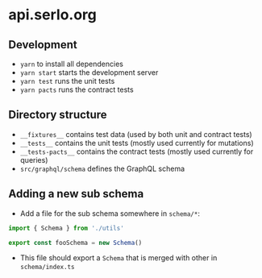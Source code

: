 # api.serlo.org

## Development

- `yarn` to install all dependencies
- `yarn start` starts the development server
- `yarn test` runs the unit tests
- `yarn pacts` runs the contract tests

## Directory structure

- `__fixtures__` contains test data (used by both unit and contract tests)
- `__tests__` contains the unit tests (mostly used currently for mutations)
- `__tests-pacts__` contains the contract tests (mostly used currently for queries)
- `src/graphql/schema` defines the GraphQL schema

## Adding a new sub schema

- Add a file for the sub schema somewhere in `schema/*`:
```typescript
import { Schema } from './utils'

export const fooSchema = new Schema()
```
- This file should export a `Schema` that is merged with other in `schema/index.ts`
